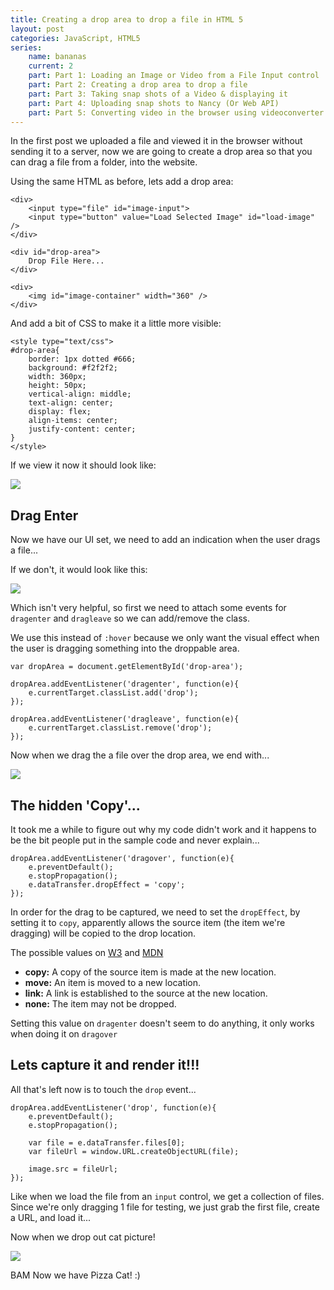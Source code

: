```yaml
---
title: Creating a drop area to drop a file in HTML 5
layout: post
categories: JavaScript, HTML5
series:
	name: bananas
	current: 2
	part: Part 1: Loading an Image or Video from a File Input control
	part: Part 2: Creating a drop area to drop a file
	part: Part 3: Taking snap shots of a Video & displaying it
	part: Part 4: Uploading snap shots to Nancy (Or Web API)
	part: Part 5: Converting video in the browser using videoconverter.js (ffmpeg)
---
```


In the first post we uploaded a file and viewed it in the browser without sending it to a server, now we are going to create a drop area so that you can drag a file from a folder, into the website.

Using the same HTML as before, lets add a drop area:

	<div>
		<input type="file" id="image-input">
		<input type="button" value="Load Selected Image" id="load-image" />
	</div>

	<div id="drop-area">
		Drop File Here...
	</div>

	<div>
		<img id="image-container" width="360" />
	</div>

And add a bit of CSS to make it a little more visible:

<!--excerpt-->

    <style type="text/css">
    #drop-area{
    	border: 1px dotted #666;
    	background: #f2f2f2;
    	width: 360px;
    	height: 50px;
    	vertical-align: middle;
    	text-align: center;
    	display: flex;
		align-items: center;
		justify-content: center;
    }
    </style>

If we view it now it should look like:

![][0]

## Drag Enter

Now we have our UI set, we need to add an indication when the user drags a file...

If we don't, it would look like this:

![][1]

Which isn't very helpful, so first we need to attach some events for `dragenter` and `dragleave` so we can add/remove the class.

We use this instead of `:hover` because we only want the visual effect when the user is dragging something into the droppable area.

	var dropArea = document.getElementById('drop-area');

	dropArea.addEventListener('dragenter', function(e){
		e.currentTarget.classList.add('drop');
	});

	dropArea.addEventListener('dragleave', function(e){
		e.currentTarget.classList.remove('drop');
	});

Now when we drag the a file over the drop area, we end with...

![][2]

## The hidden 'Copy'...

It took me a while to figure out why my code didn't work and it happens to be the bit people put in the sample code and never explain...

	dropArea.addEventListener('dragover', function(e){
		e.preventDefault();
		e.stopPropagation();
    	e.dataTransfer.dropEffect = 'copy';
	});

In order for the drag to be captured, we need to set the `dropEffect`, by setting it to `copy`, apparently allows the source item (the item we're dragging) will be copied to the drop location.

The possible values on [W3][3] and [MDN][4]

 - **copy:** A copy of the source item is made at the new location.
 - **move:** An item is moved to a new location.
 - **link:** A link is established to the source at the new location.
 - **none:** The item may not be dropped.

Setting this value on `dragenter` doesn't seem to do anything, it only works when doing it on `dragover`

## Lets capture it and render it!!!

All that's left now is to touch the `drop` event...

	dropArea.addEventListener('drop', function(e){
		e.preventDefault();
		e.stopPropagation();

		var file = e.dataTransfer.files[0];
		var fileUrl = window.URL.createObjectURL(file);

		image.src = fileUrl;
	});

Like when we load the file from an `input` control, we get a collection of files. Since we're only dragging 1 file for testing, we just grab the first file, create a URL, and load it...

Now when we drop out cat picture!

![][5]

BAM Now we have Pizza Cat! :)



[0]: /images/drag-drop-image-html5-01.png
[1]: /images/drag-drop-image-html5-02.png
[2]: /images/drag-drop-image-html5-03.png
[3]: https://developer.mozilla.org/en-US/docs/Web/API/DataTransfer#dropEffect.28.29
[4]: http://www.w3.org/TR/2011/WD-html5-20110113/dnd.html#dom-datatransfer-dropeffect
[5]: /images/drag-drop-image-html5-04.png